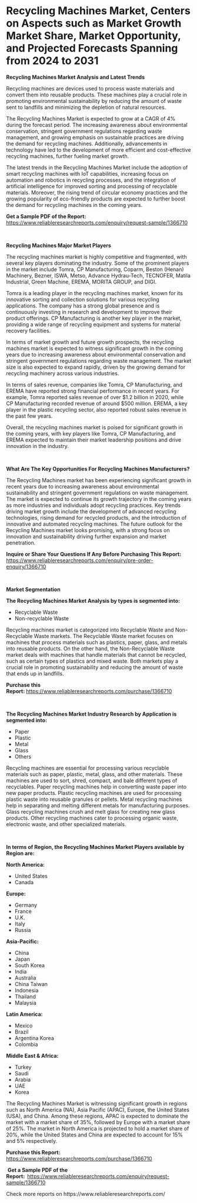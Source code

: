 <p><h1>Recycling Machines Market, Centers on Aspects such as Market Growth Market Share, Market Opportunity, and Projected Forecasts Spanning from 2024 to 2031</h1></p><p><strong>Recycling Machines Market Analysis and Latest Trends</strong></p>
<p><p>Recycling machines are devices used to process waste materials and convert them into reusable products. These machines play a crucial role in promoting environmental sustainability by reducing the amount of waste sent to landfills and minimizing the depletion of natural resources.</p><p>The Recycling Machines Market is expected to grow at a CAGR of 4% during the forecast period. The increasing awareness about environmental conservation, stringent government regulations regarding waste management, and growing emphasis on sustainable practices are driving the demand for recycling machines. Additionally, advancements in technology have led to the development of more efficient and cost-effective recycling machines, further fueling market growth.</p><p>The latest trends in the Recycling Machines Market include the adoption of smart recycling machines with IoT capabilities, increasing focus on automation and robotics in recycling processes, and the integration of artificial intelligence for improved sorting and processing of recyclable materials. Moreover, the rising trend of circular economy practices and the growing popularity of eco-friendly products are expected to further boost the demand for recycling machines in the coming years.</p></p>
<p><strong>Get a Sample PDF of the Report:&nbsp;</strong> <a href="https://www.reliableresearchreports.com/enquiry/request-sample/1366710">https://www.reliableresearchreports.com/enquiry/request-sample/1366710</a></p>
<p>&nbsp;</p>
<p><strong>Recycling Machines Major Market Players</strong></p>
<p><p>The recycling machines market is highly competitive and fragmented, with several key players dominating the industry. Some of the prominent players in the market include Tomra, CP Manufacturing, Coparm, Beston (Henan) Machinery, Bezner, ISWA, Metso, Advance Hydrau-Tech, TECNOFER, Matila Industrial, Green Machine, EREMA, MORITA GROUP, and DIGI.</p><p>Tomra is a leading player in the recycling machines market, known for its innovative sorting and collection solutions for various recycling applications. The company has a strong global presence and is continuously investing in research and development to improve their product offerings. CP Manufacturing is another key player in the market, providing a wide range of recycling equipment and systems for material recovery facilities.</p><p>In terms of market growth and future growth prospects, the recycling machines market is expected to witness significant growth in the coming years due to increasing awareness about environmental conservation and stringent government regulations regarding waste management. The market size is also expected to expand rapidly, driven by the growing demand for recycling machinery across various industries.</p><p>In terms of sales revenue, companies like Tomra, CP Manufacturing, and EREMA have reported strong financial performance in recent years. For example, Tomra reported sales revenue of over $1.2 billion in 2020, while CP Manufacturing recorded revenue of around $500 million. EREMA, a key player in the plastic recycling sector, also reported robust sales revenue in the past few years.</p><p>Overall, the recycling machines market is poised for significant growth in the coming years, with key players like Tomra, CP Manufacturing, and EREMA expected to maintain their market leadership positions and drive innovation in the industry.</p></p>
<p>&nbsp;</p>
<p><strong>What Are The Key Opportunities For Recycling Machines Manufacturers?</strong></p>
<p><p>The Recycling Machines market has been experiencing significant growth in recent years due to increasing awareness about environmental sustainability and stringent government regulations on waste management. The market is expected to continue its growth trajectory in the coming years as more industries and individuals adopt recycling practices. Key trends driving market growth include the development of advanced recycling technologies, rising demand for recycled products, and the introduction of innovative and automated recycling machines. The future outlook for the Recycling Machines market looks promising, with a strong focus on innovation and sustainability driving further expansion and market penetration.</p></p>
<p><strong>Inquire or Share Your Questions If Any Before Purchasing This Report:</strong> <a href="https://www.reliableresearchreports.com/enquiry/pre-order-enquiry/1366710">https://www.reliableresearchreports.com/enquiry/pre-order-enquiry/1366710</a></p>
<p>&nbsp;</p>
<p><strong>Market Segmentation</strong></p>
<p><strong>The Recycling Machines Market Analysis by types is segmented into:</strong></p>
<p><ul><li>Recyclable Waste</li><li>Non-recyclable Waste</li></ul></p>
<p><p>Recycling machines market is categorized into Recyclable Waste and Non-Recyclable Waste markets. The Recyclable Waste market focuses on machines that process materials such as plastics, paper, glass, and metals into reusable products. On the other hand, the Non-Recyclable Waste market deals with machines that handle materials that cannot be recycled, such as certain types of plastics and mixed waste. Both markets play a crucial role in promoting sustainability and reducing the amount of waste that ends up in landfills.</p></p>
<p><strong>Purchase this Report:&nbsp;</strong><a href="https://www.reliableresearchreports.com/purchase/1366710">https://www.reliableresearchreports.com/purchase/1366710</a></p>
<p>&nbsp;</p>
<p><strong>The Recycling Machines Market Industry Research by Application is segmented into:</strong></p>
<p><ul><li>Paper</li><li>Plastic</li><li>Metal</li><li>Glass</li><li>Others</li></ul></p>
<p><p>Recycling machines are essential for processing various recyclable materials such as paper, plastic, metal, glass, and other materials. These machines are used to sort, shred, compact, and bale different types of recyclables. Paper recycling machines help in converting waste paper into new paper products. Plastic recycling machines are used for processing plastic waste into reusable granules or pellets. Metal recycling machines help in separating and melting different metals for manufacturing purposes. Glass recycling machines crush and melt glass for creating new glass products. Other recycling machines cater to processing organic waste, electronic waste, and other specialized materials.</p></p>
<p>&nbsp;</p>
<p><strong>In terms of Region, the Recycling Machines Market Players available by Region are:</strong></p>
<p>
    <p> <strong> North America: </strong>
        <ul>
            <li>United States</li>
            <li>Canada</li>
        </ul>
        </p> 
    <p> <strong> Europe: </strong>
        <ul>
            <li>Germany</li>
            <li>France</li>
            <li>U.K.</li>
            <li>Italy</li>
            <li>Russia</li>
        </ul>
        </p> 
    <p> <strong> Asia-Pacific: </strong>
        <ul>
            <li>China</li>
            <li>Japan</li>
            <li>South Korea</li>
            <li>India</li>
            <li>Australia</li>
            <li>China Taiwan</li>
            <li>Indonesia</li>
            <li>Thailand</li>
            <li>Malaysia</li>
        </ul>
        </p> 
    <p> <strong> Latin America: </strong>
        <ul>
            <li>Mexico</li>
            <li>Brazil</li>
            <li>Argentina Korea</li>
            <li>Colombia</li>
        </ul>
        </p> 
    <p> <strong> Middle East & Africa: </strong>
        <ul>
            <li>Turkey</li>
            <li>Saudi</li>
            <li>Arabia</li>
            <li>UAE</li>
            <li>Korea</li>
        </ul>
    </p>
    </p>
<p><p>The Recycling Machines Market is witnessing significant growth in regions such as North America (NA), Asia Pacific (APAC), Europe, the United States (USA), and China. Among these regions, APAC is expected to dominate the market with a market share of 35%, followed by Europe with a market share of 25%. The market in North America is projected to hold a market share of 20%, while the United States and China are expected to account for 15% and 5% respectively.</p></p>
<p><strong>Purchase this Report: </strong><a href="https://www.reliableresearchreports.com/purchase/1366710">https://www.reliableresearchreports.com/purchase/1366710</a></p>
<p>&nbsp;<strong>Get a Sample PDF of the Report:&nbsp;&nbsp;</strong><a href="https://www.reliableresearchreports.com/enquiry/request-sample/1366710">https://www.reliableresearchreports.com/enquiry/request-sample/1366710</a></p>
<p><strong></strong></p>
<p>Check more reports on https://www.reliableresearchreports.com/</p>